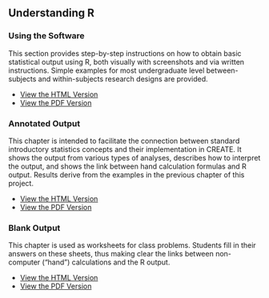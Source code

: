## Understanding R 

### Using the Software

This section provides step-by-step instructions on how to obtain basic statistical output using R, both visually with screenshots and via written instructions. Simple examples for most undergraduate level between-subjects and within-subjects research designs are provided.

- [View the HTML Version](./using-software/)
- [View the PDF Version]()

### Annotated Output

This chapter is intended to facilitate the connection between standard introductory statistics concepts and their implementation in CREATE. It shows the output from various types of analyses, describes how to interpret the output, and shows the link between hand calculation formulas and R output. Results derive from the examples in the previous chapter of this project.

- [View the HTML Version](./annotated-output/)
- [View the PDF Version]()

### Blank Output

This chapter is used as worksheets for class problems. Students fill in their answers on these sheets, thus making clear the links between non-computer (“hand”) calculations and the R output.

- [View the HTML Version](./blank-output/)
- [View the PDF Version]()
